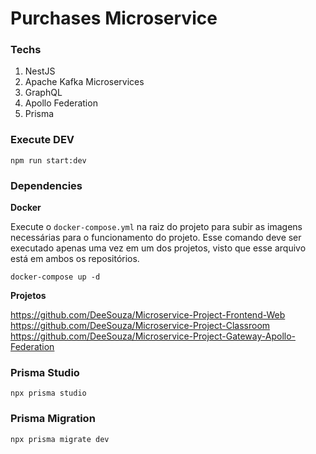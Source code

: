 # Purchases Microservice

### Techs

1. NestJS
2. Apache Kafka Microservices
3. GraphQL
4. Apollo Federation
4. Prisma

### Execute DEV

```
npm run start:dev
```

### Dependencies

**Docker**

Execute o `docker-compose.yml` na raiz do projeto para subir as imagens necessárias para o funcionamento do projeto. Esse comando deve ser executado apenas uma vez em um dos projetos, visto que esse arquivo está em ambos os repositórios.

```
docker-compose up -d
```

**Projetos**

https://github.com/DeeSouza/Microservice-Project-Frontend-Web
https://github.com/DeeSouza/Microservice-Project-Classroom
https://github.com/DeeSouza/Microservice-Project-Gateway-Apollo-Federation

### Prisma Studio

```
npx prisma studio
```

### Prisma Migration

```
npx prisma migrate dev
```